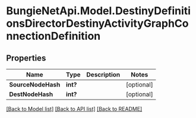# BungieNetApi.Model.DestinyDefinitionsDirectorDestinyActivityGraphConnectionDefinition
## Properties

Name | Type | Description | Notes
------------ | ------------- | ------------- | -------------
**SourceNodeHash** | **int?** |  | [optional] 
**DestNodeHash** | **int?** |  | [optional] 

[[Back to Model list]](../README.md#documentation-for-models) [[Back to API list]](../README.md#documentation-for-api-endpoints) [[Back to README]](../README.md)

